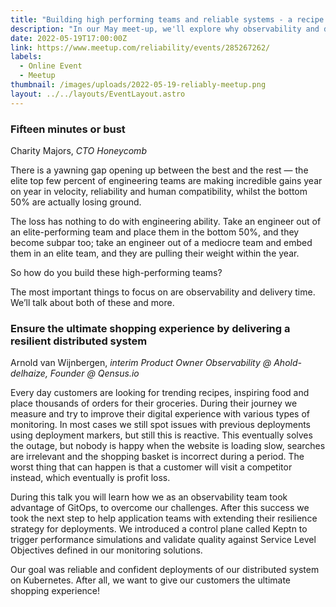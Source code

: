 ```yaml
---
title: "Building high performing teams and reliable systems - a recipe for success"
description: "In our May meet-up, we'll explore why observability and delivery times are fuelling some of the most high-performing modern engineering teams and discover how an observability team increased the quality of their software delivery to run resilient distributed systems and deliver the ultimate shopping experience for their customers!"
date: 2022-05-19T17:00:00Z
link: https://www.meetup.com/reliability/events/285267262/
labels:
  - Online Event
  - Meetup
thumbnail: /images/uploads/2022-05-19-reliably-meetup.png
layout: ../../layouts/EventLayout.astro
---
```


### Fifteen minutes or bust
Charity Majors, _CTO Honeycomb_

There is a yawning gap opening up between the best and the rest — the elite top few percent of engineering teams are making incredible gains year on year in velocity, reliability and human compatibility, whilst the bottom 50% are actually losing ground.

The loss has nothing to do with engineering ability. Take an engineer out of an elite-performing team and place them in the bottom 50%, and they become subpar too; take an engineer out of a mediocre team and embed them in an elite team, and they are pulling their weight within the year.

So how do you build these high-performing teams?

The most important things to focus on are observability and delivery time. We’ll talk about both of these and more.

### Ensure the ultimate shopping experience by delivering a resilient distributed system
Arnold van Wijnbergen, _interim Product Owner Observability @ Ahold-delhaize, Founder @ Qensus.io_

Every day customers are looking for trending recipes, inspiring food and place thousands of orders for their groceries. During their journey we measure and try to improve their digital experience with various types of monitoring. In most cases we still spot issues with previous deployments using deployment markers, but still this is reactive. This eventually solves the outage, but nobody is happy when the website is loading slow, searches are irrelevant and the shopping basket is incorrect during a period. The worst thing that can happen is that a customer will visit a competitor instead, which eventually is profit loss.

During this talk you will learn how we as an observability team took advantage of GitOps, to overcome our challenges. After this success we took the next step to help application teams with extending their resilience strategy for deployments. We introduced a control plane called Keptn to trigger performance simulations and validate quality against Service Level Objectives defined in our monitoring solutions.

Our goal was reliable and confident deployments of our distributed system on Kubernetes. After all, we want to give our customers the ultimate shopping experience!